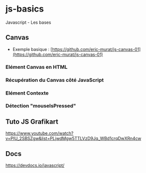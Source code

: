# js-basics
Javascript - Les bases

## Canvas
- Exemple basique : [https://github.com/eric-murat/js-canvas-01](https://github.com/eric-murat/js-canvas-01)
### Elément Canvas en HTML
### Récupération du Canvas côté JavaScript
### Elément Contexte
### Détection "mouseIsPressed"


## Tuto JS Grafikart
https://www.youtube.com/watch?v=PIU_2SBSZgw&list=PLjwdMgw5TTLVzD9Jq_WBd1crqDwXRn4cw

## Docs
https://devdocs.io/javascript/
